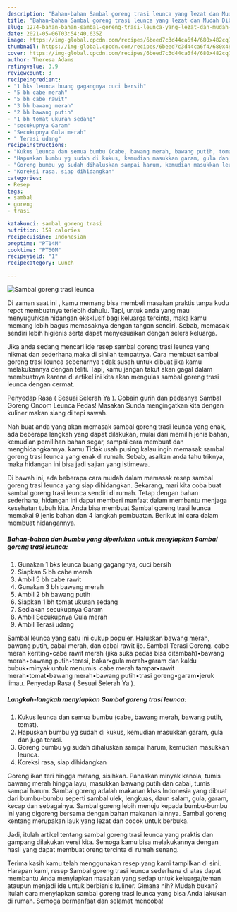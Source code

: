```yaml
---
description: "Bahan-bahan Sambal goreng trasi leunca yang lezat dan Mudah Dibuat"
title: "Bahan-bahan Sambal goreng trasi leunca yang lezat dan Mudah Dibuat"
slug: 1274-bahan-bahan-sambal-goreng-trasi-leunca-yang-lezat-dan-mudah-dibuat
date: 2021-05-06T03:54:40.635Z
image: https://img-global.cpcdn.com/recipes/6beed7c3d44ca6f4/680x482cq70/sambal-goreng-trasi-leunca-foto-resep-utama.jpg
thumbnail: https://img-global.cpcdn.com/recipes/6beed7c3d44ca6f4/680x482cq70/sambal-goreng-trasi-leunca-foto-resep-utama.jpg
cover: https://img-global.cpcdn.com/recipes/6beed7c3d44ca6f4/680x482cq70/sambal-goreng-trasi-leunca-foto-resep-utama.jpg
author: Theresa Adams
ratingvalue: 3.9
reviewcount: 3
recipeingredient:
- "1 bks leunca buang gagangnya cuci bersih"
- "5 bh cabe merah"
- "5 bh cabe rawit"
- "3 bh bawang merah"
- "2 bh bawang putih"
- "1 bh tomat ukuran sedang"
- "secukupnya Garam"
- "Secukupnya Gula merah"
- " Terasi udang"
recipeinstructions:
- "Kukus leunca dan semua bumbu (cabe, bawang merah, bawang putih, tomat)."
- "Hapuskan bumbu yg sudah di kukus, kemudian masukkan garam, gula dan juga terasi."
- "Goreng bumbu yg sudah dihaluskan sampai harum, kemudian masukkan leunca."
- "Koreksi rasa, siap dihidangkan"
categories:
- Resep
tags:
- sambal
- goreng
- trasi

katakunci: sambal goreng trasi 
nutrition: 159 calories
recipecuisine: Indonesian
preptime: "PT14M"
cooktime: "PT60M"
recipeyield: "1"
recipecategory: Lunch

---
```



![Sambal goreng trasi leunca](https://img-global.cpcdn.com/recipes/6beed7c3d44ca6f4/680x482cq70/sambal-goreng-trasi-leunca-foto-resep-utama.jpg)

Di zaman  saat ini , kamu memang bisa membeli masakan praktis tanpa kudu repot membuatnya terlebih dahulu. Tapi, untuk anda yang mau menyuguhkan hidangan eksklusif bagi keluarga tercinta, maka kamu memang lebih bagus memasaknya dengan tangan sendiri. Sebab, memasak sendiri lebih higienis serta dapat menyesuaikan dengan selera keluarga.

Jika anda sedang mencari ide resep sambal goreng trasi leunca yang nikmat dan sederhana,maka di sinilah tempatnya. Cara membuat sambal goreng trasi leunca  sebenarnya tidak susah untuk dibuat jika kamu melakukannya dengan teliti. Tapi, kamu jangan takut akan gagal dalam membuatnya 
karena di artikel ini kita akan mengulas sambal goreng trasi leunca dengan cermat.  

Penyedap Rasa ( Sesuai Selerah Ya ). Cobain gurih dan pedasnya Sambal Goreng Oncom Leunca Pedas! Masakan Sunda mengingatkan kita dengan kuliner makan siang di tepi sawah.

Nah buat anda yang akan memasak sambal goreng trasi leunca yang enak, ada beberapa langkah yang dapat dilakukan, mulai dari memilih jenis bahan, kemudian pemilihan bahan segar, sampai cara membuat dan menghidangkannya. kamu Tidak usah pusing kalau ingin memasak sambal goreng trasi leunca yang enak di rumah. Sebab, asalkan anda  tahu triknya, maka hidangan ini bisa jadi sajian yang istimewa.

Di bawah ini, ada beberapa cara mudah dalam memasak resep sambal goreng trasi leunca yang siap dihidangkan. Sekarang, mari kita coba buat sambal goreng trasi leunca sendiri di rumah. Tetap dengan bahan sederhana, hidangan ini dapat memberi manfaat dalam membantu menjaga kesehatan tubuh kita. Anda bisa membuat Sambal goreng trasi leunca memakai 9 jenis bahan dan 4 langkah pembuatan. Berikut ini cara dalam membuat hidangannya.

<!--inarticleads1-->

##### Bahan-bahan dan bumbu yang diperlukan untuk menyiapkan Sambal goreng trasi leunca:

1. Gunakan 1 bks leunca buang gagangnya, cuci bersih
1. Siapkan 5 bh cabe merah
1. Ambil 5 bh cabe rawit
1. Gunakan 3 bh bawang merah
1. Ambil 2 bh bawang putih
1. Siapkan 1 bh tomat ukuran sedang
1. Sediakan secukupnya Garam
1. Ambil Secukupnya Gula merah
1. Ambil  Terasi udang


Sambal leunca yang satu ini cukup populer. Haluskan bawang merah, bawang putih, cabai merah, dan cabai rawit ijo. Sambal Terasi Goreng. cabe merah keriting•cabe rawit merah (jika suka pedas bisa ditambah)•bawang merah•bawang putih•terasi, bakar•gula merah•garam dan kaldu bubuk•minyak untuk menumis. cabe merah tampar•rawit merah•tomat•bawang merah•bawang putih•trasi goreng•garam•jeruk limau. Penyedap Rasa ( Sesuai Selerah Ya ). 

<!--inarticleads2-->

##### Langkah-langkah menyiapkan Sambal goreng trasi leunca:

1. Kukus leunca dan semua bumbu (cabe, bawang merah, bawang putih, tomat).
1. Hapuskan bumbu yg sudah di kukus, kemudian masukkan garam, gula dan juga terasi.
1. Goreng bumbu yg sudah dihaluskan sampai harum, kemudian masukkan leunca.
1. Koreksi rasa, siap dihidangkan


Goreng ikan teri hingga matang, sisihkan. Panaskan minyak kanola, tumis bawang merah hingga layu, masukkan bawang putih dan cabai, tumis sampai harum. Sambal goreng adalah makanan khas Indonesia yang dibuat dari bumbu-bumbu seperti sambal ulek, lengkuas, daun salam, gula, garam, kecap dan sebagainya. Sambal goreng lebih menuju kepada bumbu-bumbu ini yang digoreng bersama dengan bahan makanan lainnya. Sambal goreng kentang merupakan lauk yang lezat dan cocok untuk berbuka. 

Jadi, itulah artikel tentang  sambal goreng trasi leunca  yang praktis dan gampang dilakukan versi kita. Semoga kamu bisa melakukannya dengan hasil yang dapat membuat oreng tercinta di rumah senang. 

Terima kasih kamu telah menggunakan resep yang kami tampilkan di sini. Harapan kami, resep  Sambal goreng trasi leunca sederhana di atas dapat membantu Anda menyiapkan masakan yang sedap untuk keluarga/teman ataupun menjadi ide untuk berbisnis kuliner. Gimana nih? Mudah bukan? Itulah cara menyiapkan sambal goreng trasi leunca yang bisa Anda lakukan di rumah. Semoga bermanfaat dan selamat mencoba!

